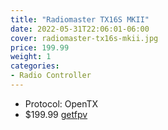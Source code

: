 ```yaml
---
title: "Radiomaster TX16S MKII"
date: 2022-05-31T22:06:01-06:00
cover: radiomaster-tx16s-mkii.jpg
price: 199.99
weight: 1
categories:
- Radio Controller
---
```


- Protocol: OpenTX
- $199.99 [getfpv](https://www.getfpv.com/radios/radio-controllers/radiomaster-tx16s-mkii-2-4ghz-16ch-radio-transmitter-multi-protocol-w-hall-gimbals-v4-0.html)

